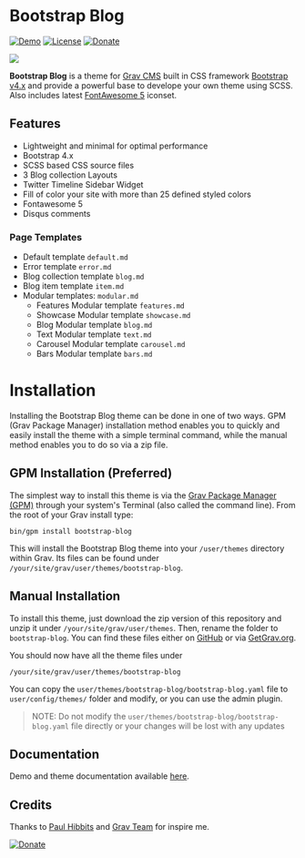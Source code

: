 # Bootstrap Blog

[![Demo](https://img.shields.io/badge/Demo-Bootstrap_Blog-blue.svg?style=flat-square)](https://bootstrap-blog.ayozehd.com/)
[![License](https://img.shields.io/badge/License-MIT-blue.svg?style=flat-square)](https://github.com/ayozehd/grav-skeleton-bootstrap-blog/blob/master/LICENSE)
[![Donate](https://img.shields.io/badge/Donate-PayPal-blue.svg)](https://www.paypal.com/cgi-bin/webscr?cmd=_s-xclick&hosted_button_id=94NYK2VQA253G)

![](screenshot.jpg)

**Bootstrap Blog** is a theme for [Grav CMS](http://github.com/getgrav/grav) built in CSS framework [Bootstrap v4.x](https://getbootstrap.com/docs/) and provide a powerful base to develope your own theme using SCSS. Also includes latest [FontAwesome 5](https://fontawesome.com/) iconset.

## Features

* Lightweight and minimal for optimal performance
* Bootstrap 4.x
* SCSS based CSS source files
* 3 Blog collection Layouts
* Twitter Timeline Sidebar Widget
* Fill of color your site with more than 25 defined styled colors
* Fontawesome 5
* Disqus comments

### Page Templates

* Default template `default.md`
* Error template `error.md`
* Blog collection template `blog.md`
* Blog item template `item.md`
* Modular templates: `modular.md`
  * Features Modular template `features.md`
  * Showcase Modular template `showcase.md`
  * Blog Modular template `blog.md`
  * Text Modular template `text.md`
  * Carousel Modular template `carousel.md`
  * Bars Modular template `bars.md`

# Installation

Installing the Bootstrap Blog theme can be done in one of two ways. GPM (Grav Package Manager) installation method enables you to quickly and easily install the theme with a simple terminal command, while the manual method enables you to do so via a zip file.

## GPM Installation (Preferred)

The simplest way to install this theme is via the [Grav Package Manager (GPM)](http://learn.getgrav.org/advanced/grav-gpm) through your system's Terminal (also called the command line). From the root of your Grav install type:

    bin/gpm install bootstrap-blog

This will install the Bootstrap Blog theme into your `/user/themes` directory within Grav. Its files can be found under `/your/site/grav/user/themes/bootstrap-blog`.

## Manual Installation

To install this theme, just download the zip version of this repository and unzip it under `/your/site/grav/user/themes`. Then, rename the folder to `bootstrap-blog`. You can find these files either on [GitHub](https://github.com/ayozehd/bootstrap-blog) or via [GetGrav.org](https://getgrav.org/downloads/themes).

You should now have all the theme files under

    /your/site/grav/user/themes/bootstrap-blog

You can copy the `user/themes/bootstrap-blog/bootstrap-blog.yaml` file to `user/config/themes/` folder and modify, or you can use the admin plugin.

> NOTE: Do not modify the `user/themes/bootstrap-blog/bootstrap-blog.yaml` file directly or your changes will be lost with any updates

## Documentation

Demo and theme documentation available [here](https://bootstrap-blog.ayozehd.com).

## Credits

Thanks to [Paul Hibbits](https://hibbittsdesign.org) and [Grav Team](https://getgrav.com/) for inspire me.

[![Donate](https://www.paypalobjects.com/en_US/i/btn/btn_donate_LG.gif)](https://www.paypal.com/cgi-bin/webscr?cmd=_s-xclick&hosted_button_id=94NYK2VQA253G)
